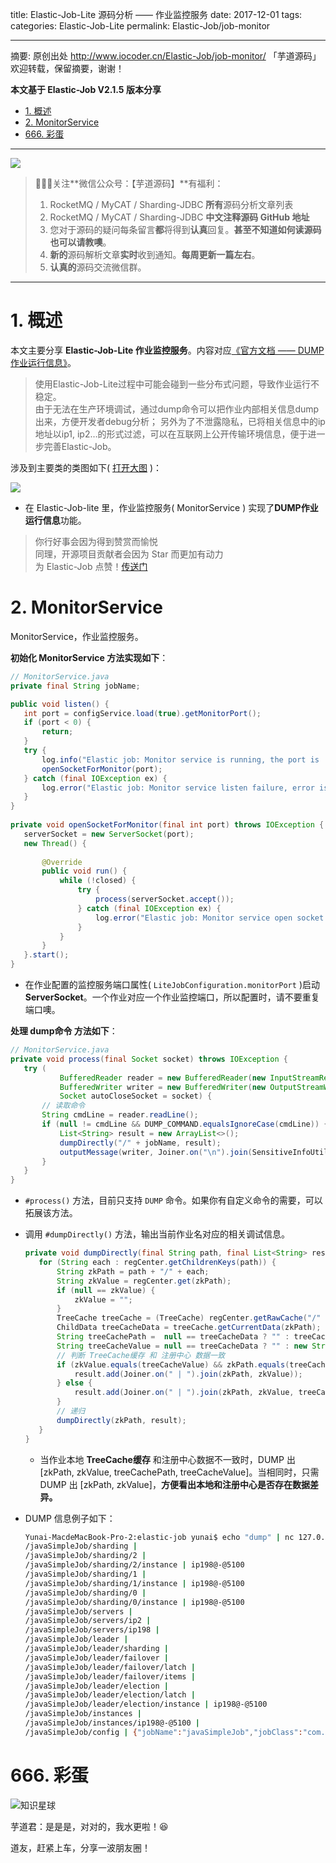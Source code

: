 title: Elastic-Job-Lite 源码分析 —— 作业监控服务
date: 2017-12-01
tags:
categories: Elastic-Job-Lite
permalink: Elastic-Job/job-monitor

-------

摘要: 原创出处 http://www.iocoder.cn/Elastic-Job/job-monitor/ 「芋道源码」欢迎转载，保留摘要，谢谢！

**本文基于 Elastic-Job V2.1.5 版本分享**

- [1. 概述](http://www.iocoder.cn/Elastic-Job/job-monitor/)
- [2. MonitorService](http://www.iocoder.cn/Elastic-Job/job-monitor/)
- [666. 彩蛋](http://www.iocoder.cn/Elastic-Job/job-monitor/)

-------

![](http://www.iocoder.cn/images/common/wechat_mp_2018_05_18.jpg)

> 🙂🙂🙂关注**微信公众号：【芋道源码】**有福利：  
> 1. RocketMQ / MyCAT / Sharding-JDBC **所有**源码分析文章列表  
> 2. RocketMQ / MyCAT / Sharding-JDBC **中文注释源码 GitHub 地址**  
> 3. 您对于源码的疑问每条留言**都**将得到**认真**回复。**甚至不知道如何读源码也可以请教噢**。  
> 4. **新的**源码解析文章**实时**收到通知。**每周更新一篇左右**。  
> 5. **认真的**源码交流微信群。

-------

# 1. 概述

本文主要分享 **Elastic-Job-Lite 作业监控服务**。内容对应[《官方文档 —— DUMP作业运行信息》](http://dangdangdotcom.github.io/elastic-job/elastic-job-lite/02-guide/dump/)。

> 使用Elastic-Job-Lite过程中可能会碰到一些分布式问题，导致作业运行不稳定。  
由于无法在生产环境调试，通过dump命令可以把作业内部相关信息dump出来，方便开发者debug分析； 另外为了不泄露隐私，已将相关信息中的ip地址以ip1, ip2…的形式过滤，可以在互联网上公开传输环境信息，便于进一步完善Elastic-Job。

涉及到主要类的类图如下( [打开大图](http://www.iocoder.cn/images/Elastic-Job/2017_12_01/01.png) )：

![](http://www.iocoder.cn/images/Elastic-Job/2017_12_01/01.png)

* 在 Elastic-Job-lite 里，作业监控服务( MonitorService ) 实现了**DUMP作业运行信息**功能。

> 你行好事会因为得到赞赏而愉悦  
> 同理，开源项目贡献者会因为 Star 而更加有动力  
> 为 Elastic-Job 点赞！[传送门](https://github.com/dangdangdotcom/elastic-job/stargazers)

# 2. MonitorService

MonitorService，作业监控服务。

**初始化 MonitorService 方法实现如下**：

```Java
// MonitorService.java
private final String jobName;

public void listen() {
   int port = configService.load(true).getMonitorPort();
   if (port < 0) {
       return;
   }
   try {
       log.info("Elastic job: Monitor service is running, the port is '{}'", port);
       openSocketForMonitor(port);
   } catch (final IOException ex) {
       log.error("Elastic job: Monitor service listen failure, error is: ", ex);
   }
}
    
private void openSocketForMonitor(final int port) throws IOException {
   serverSocket = new ServerSocket(port);
   new Thread() {
       
       @Override
       public void run() {
           while (!closed) {
               try {
                   process(serverSocket.accept());
               } catch (final IOException ex) {
                   log.error("Elastic job: Monitor service open socket for monitor failure, error is: ", ex);
               }
           }
       }
   }.start();
}
```

* 在作业配置的监控服务端口属性( `LiteJobConfiguration.monitorPort` )启动 **ServerSocket**。一个作业对应一个作业监控端口，所以配置时，请不要重复端口噢。

**处理 dump命令 方法如下**：

```Java
// MonitorService.java
private void process(final Socket socket) throws IOException {
   try (
           BufferedReader reader = new BufferedReader(new InputStreamReader(socket.getInputStream()));
           BufferedWriter writer = new BufferedWriter(new OutputStreamWriter(socket.getOutputStream()));
           Socket autoCloseSocket = socket) {
       // 读取命令
       String cmdLine = reader.readLine();
       if (null != cmdLine && DUMP_COMMAND.equalsIgnoreCase(cmdLine)) { // DUMP
           List<String> result = new ArrayList<>();
           dumpDirectly("/" + jobName, result);
           outputMessage(writer, Joiner.on("\n").join(SensitiveInfoUtils.filterSensitiveIps(result)) + "\n");
       }
   }
}
```

* `#process()` 方法，目前只支持 `DUMP` 命令。如果你有自定义命令的需要，可以拓展该方法。
* 调用 `#dumpDirectly()` 方法，输出当前作业名对应的相关调试信息。

    ```Java
    private void dumpDirectly(final String path, final List<String> result) {
       for (String each : regCenter.getChildrenKeys(path)) {
           String zkPath = path + "/" + each;
           String zkValue = regCenter.get(zkPath);
           if (null == zkValue) {
               zkValue = "";
           }
           TreeCache treeCache = (TreeCache) regCenter.getRawCache("/" + jobName);
           ChildData treeCacheData = treeCache.getCurrentData(zkPath);
           String treeCachePath =  null == treeCacheData ? "" : treeCacheData.getPath();
           String treeCacheValue = null == treeCacheData ? "" : new String(treeCacheData.getData());
           // 判断 TreeCache缓存 和 注册中心 数据一致
           if (zkValue.equals(treeCacheValue) && zkPath.equals(treeCachePath)) {
               result.add(Joiner.on(" | ").join(zkPath, zkValue));
           } else {
               result.add(Joiner.on(" | ").join(zkPath, zkValue, treeCachePath, treeCacheValue));
           }
           // 递归
           dumpDirectly(zkPath, result);
       }
    }
    ```
    * 当作业本地 **TreeCache缓存** 和注册中心数据不一致时，DUMP 出 [zkPath, zkValue, treeCachePath, treeCacheValue]。当相同时，只需 DUMP 出 [zkPath, zkValue]，**方便看出本地和注册中心是否存在数据差异。**

* DUMP 信息例子如下：

    ```BASH
    Yunai-MacdeMacBook-Pro-2:elastic-job yunai$ echo "dump" | nc 127.0.0.1 10024
    /javaSimpleJob/sharding | 
    /javaSimpleJob/sharding/2 | 
    /javaSimpleJob/sharding/2/instance | ip198@-@5100
    /javaSimpleJob/sharding/1 | 
    /javaSimpleJob/sharding/1/instance | ip198@-@5100
    /javaSimpleJob/sharding/0 | 
    /javaSimpleJob/sharding/0/instance | ip198@-@5100
    /javaSimpleJob/servers | 
    /javaSimpleJob/servers/ip2 | 
    /javaSimpleJob/servers/ip198 | 
    /javaSimpleJob/leader | 
    /javaSimpleJob/leader/sharding | 
    /javaSimpleJob/leader/failover | 
    /javaSimpleJob/leader/failover/latch | 
    /javaSimpleJob/leader/failover/items | 
    /javaSimpleJob/leader/election | 
    /javaSimpleJob/leader/election/latch | 
    /javaSimpleJob/leader/election/instance | ip198@-@5100
    /javaSimpleJob/instances | 
    /javaSimpleJob/instances/ip198@-@5100 | 
    /javaSimpleJob/config | {"jobName":"javaSimpleJob","jobClass":"com.dangdang.ddframe.job.example.job.simple.JavaSimpleJob","jobType":"SIMPLE","cron":"0 0/2 * * * ?","shardingTotalCount":3,"shardingItemParameters":"0\u003dBeijing,1\u003dShanghai,2\u003dGuangzhou","jobParameter":"","failover":true,"misfire":true,"description":"","jobProperties":{"job_exception_handler":"com.dangdang.ddframe.job.executor.handler.impl.DefaultJobExceptionHandler","executor_service_handler":"com.dangdang.ddframe.job.executor.handler.impl.DefaultExecutorServiceHandler"},"monitorExecution":false,"maxTimeDiffSeconds":-1,"monitorPort":10024,"jobShardingStrategyClass":"com.dangdang.ddframe.job.lite.api.strategy.impl.OdevitySortByNameJobShardingStrategy","reconcileIntervalMinutes":10,"disabled":false,"overwrite":true}
    ```

# 666. 彩蛋

![知识星球](http://www.iocoder.cn/images/Architecture/2017_12_29/01.png)

芋道君：是是是，对对的，我水更啦！😆

道友，赶紧上车，分享一波朋友圈！


